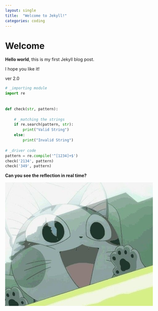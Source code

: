 ```yaml
---
layout: single
title:  "Welcome to Jekyll!"
categories: coding
---
```


# Welcome

**Hello world**, this is my first Jekyll blog post.

I hope you like it!

ver 2.0

```python
# _importing module
import re


def check(str, pattern):
	
	# _matching the strings
	if re.search(pattern, str):
		print("Valid String")
	else:
		print("Invalid String")

# _driver code
pattern = re.compile('^[1234]+$')
check('2134', pattern)
check('349', pattern)
```

**Can you see the reflection in real time?**

![ProfileImage](../images/2022-02-14-first/ProfileImage.jpg)
